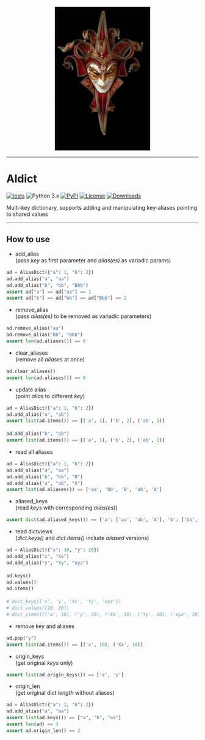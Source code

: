 <p align="center">
  <img src="https://github.com/kaliv0/aldict/blob/main/assets/alter-ego.jpg?raw=true" width="250" alt="Alter Ego">
</p>

---
# Aldict

[![tests](https://img.shields.io/github/actions/workflow/status/kaliv0/aldict/ci.yml)](https://github.com/kaliv0/aldict/actions/workflows/ci.yml)
![Python 3.x](https://img.shields.io/badge/python-^3.11-blue?style=flat-square&logo=Python&logoColor=white)
[![PyPI](https://img.shields.io/pypi/v/aldict.svg)](https://pypi.org/project/aldict/)
[![License](https://img.shields.io/badge/License-MIT-yellow?style=flat-square)](https://github.com/kaliv0/aldict/blob/main/LICENSE)
[![Downloads](https://static.pepy.tech/badge/aldict)](https://pepy.tech/projects/aldict)

Multi-key dictionary, supports adding and manipulating key-aliases pointing to shared values

---
## How to use

- add_alias
<br>(pass <i>key</i> as first parameter and <i>alias(es)</i> as variadic params)
```python
ad = AliasDict({"a": 1, "b": 2})
ad.add_alias("a", "aa")
ad.add_alias("b", "bb", "Bbb")
assert ad["a"] == ad["aa"] == 1
assert ad["b"] == ad["bb"] == ad["Bbb"] == 2
```
- remove_alias
<br>(pass <i>alias(es)</i> to be removed as variadic parameters)
```python
ad.remove_alias("aa")
ad.remove_alias("bb", "Bbb")
assert len(ad.aliases()) == 0
```
- clear_aliases
<br>(remove all <i>aliases</i> at once)
```python
ad.clear_aliases()
assert len(ad.aliases()) == 0
```
- update alias
<br>(point <i>alias</i> to different <i>key</i>)
```python
ad = AliasDict({"a": 1, "b": 2})
ad.add_alias("a", "ab")
assert list(ad.items()) == [('a', 1), ('b', 2), ('ab', 1)]

ad.add_alias("b", "ab")
assert list(ad.items()) == [('a', 1), ('b', 2), ('ab', 2)]
```
- read all aliases
```python
ad = AliasDict({"a": 1, "b": 2})
ad.add_alias("a", "aa")
ad.add_alias("b", "bb", "B")
ad.add_alias("a", "ab", "A")
assert list(ad.aliases()) == ['aa', 'bb', 'B', 'ab', 'A']
```
- aliased_keys
<br>(read <i>keys</i> with corresponding <i>alias(es)</i>)
```python
assert dict(ad.aliased_keys()) == {'a': ['aa', 'ab', 'A'], 'b': ['bb', 'B']}
```
- read dictviews
<br>(<i>dict.keys()</i> and <i>dict.items()</i> include <i>aliased</i> versions)
```python
ad = AliasDict({"x": 10, "y": 20})
ad.add_alias("x", "Xx")
ad.add_alias("y", "Yy", "xyz")

ad.keys()
ad.values()
ad.items()

# dict_keys(['x', 'y', 'Xx', 'Yy', 'xyz'])
# dict_values([10, 20])
# dict_items([('x', 10), ('y', 20), ('Xx', 10), ('Yy', 20), ('xyz', 20)])
```
- remove key and aliases
```python
ad.pop("y")
assert list(ad.items()) == [('x', 10), ('Xx', 10)]
```
- origin_keys
<br>(get original <i>keys</i> only)
```python
assert list(ad.origin_keys()) == ['x', 'y']
```
- origin_len
<br>(get original dict <i>length</i> without aliases)
```python
ad = AliasDict({"a": 1, "b": 2})
ad.add_alias("a", "aa")
assert list(ad.keys()) == ["a", "b", "aa"]
assert len(ad) == 3
assert ad.origin_len() == 2
```
